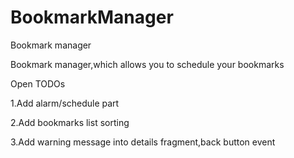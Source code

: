 # BookmarkManager
Bookmark manager

Bookmark manager,which allows you to schedule your bookmarks

Open TODOs

1.Add alarm/schedule part

2.Add bookmarks list sorting

3.Add warning message into details fragment,back button event

